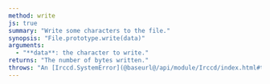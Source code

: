 ```yaml
---
method: write
js: true
summary: "Write some characters to the file."
synopsis: "File.prototype.write(data)"
arguments:
  - "**data**: the character to write."
returns: "The number of bytes written."
throws: "An [Irccd.SystemError](@baseurl@/api/module/Irccd/index.html#types) on failures."
---
```

